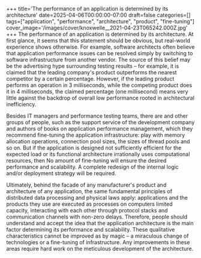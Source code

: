 +++
title='The performance of an application is determined by its architecture'
date=2025-04-06T00:00:00-07:00
draft=false
categories=[]
tags=["application", "performance", "architecture", "product", "fine-tuning"]
cover_image='/images/cover/knoxwelle__2021-04-23T065242.000Z.jpg'
+++
The performance of an application is determined by its architecture. At first glance, it seems that this statement should be obvious, but real-world experience shows otherwise. For example, software architects often believe that application performance issues can be resolved simply by switching to software infrastructure from another vendor. The source of this belief may be the advertising hype surrounding testing results – for example, it is claimed that the leading company's product outperforms the nearest competitor by a certain percentage. However, if the leading product performs an operation in 3 milliseconds, while the competing product does it in 4 milliseconds, the claimed percentage (one millisecond) means very little against the backdrop of overall low performance rooted in architectural inefficiency.

Besides IT managers and performance testing teams, there are
and other groups of people, such as the support service of the development company
and authors of books on application performance management, which
they recommend fine-tuning the application infrastructure:
play with memory allocation operations, connection pool sizes,
the sizes of thread pools and so on. But if the application is designed
not sufficiently efficient for the expected load or its functional architecture irrationally uses computational resources, then
No amount of fine-tuning will ensure the desired performance and scalability. A complete redesign of the internal logic and/or deployment strategy will be required.

Ultimately, behind the facade of any manufacturer's product and architecture
of any application, the same fundamental principles of distributed data processing and physical laws apply: applications
and the products they use are executed as processes on computers
limited capacity, interacting with each other through protocol stacks and communication channels with non-zero delays. Therefore, people should understand and accept the idea that the application architecture is
the main factor determining its performance and scalability. These qualitative characteristics cannot be improved as
by magic – a miraculous change of technologies or a fine-tuning of infrastructure. Any improvements in these areas require
hard work on the meticulous development of the architecture.